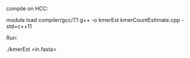compile on HCC:

module load compiler/gcc/7.1
g++ -o kmerEst kmerCountEstimate.cpp -std=c++11 

Run:

./kmerEst <in.fasta> <kmerLen>
